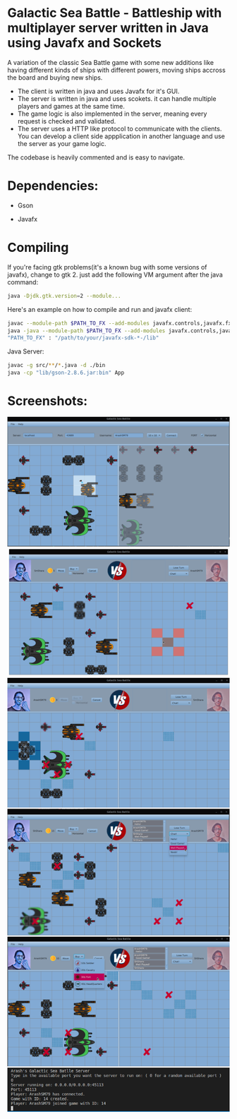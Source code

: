# Galactic Sea Battle - Battleship with multiplayer server written in Java using Javafx and Sockets

A variation of the classic Sea Battle game with some new additions like having different kinds of ships with different powers, moving ships accross the board and buying new ships.


* The client is written in java and uses Javafx for it's GUI.
* The server is written in java and uses scokets. it can handle multiple players and games at the same time.
* The game logic is also implemented in the server, meaning every request is checked and validated.
* The server uses a HTTP like protocol to communicate with the clients. You can develop a client side appplication in another language and use the server as your game logic.

The codebase is heavily commented and is easy to navigate.

# Dependencies:

- Gson

- Javafx

# Compiling
If you're facing gtk problems(it's a known bug with some versions of javafx), change to gtk 2. just add the following VM argument after the java command:
```bash
java -Djdk.gtk.version=2 --module...
```

Here's an example on how to compile and run and javafx client:
```bash
javac --module-path $PATH_TO_FX --add-modules javafx.controls,javafx.fxml -d ./bin -cp src/lib/*.jar src/**/*.java
java -java --module-path $PATH_TO_FX --add-modules javafx.controls,javafx.fxml -cp bin:src/lib/gson-2.8.6.jar App
"PATH_TO_FX" : "/path/to/your/javafx-sdk-*-/lib"
```

Java Server:
```bash
javac -g src/**/*.java -d ./bin
java -cp "lib/gson-2.8.6.jar:bin" App
```

# Screenshots:
 ![Alt text](/screenshots/1.png?raw=true "Startup")
 ![Alt text](/screenshots/2.png?raw=true "Game")
 ![Alt text](/screenshots/3.png?raw=true "Game")
 ![Alt text](/screenshots/4.png?raw=true "Game")
 ![Alt text](/screenshots/5.png?raw=true "Game")
 ![Alt text](/screenshots/0.png?raw=true "Server")

